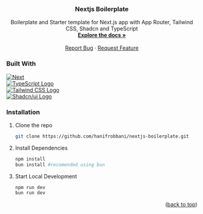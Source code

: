 <a id="readme-top"></a>


<div align="center">
  

<h3 align="center">Nextjs Boilerplate</h3>

  <p align="center">
    Boilerplate and Starter template for Next.js app with App Router, Tailwind CSS, Shadcn and TypeScript
    <br />
    <a href="https://github.com/hanifrobbani/nextjs-boilerplate"><strong>Explore the docs »</strong></a>
    <br />
    <br />
    <a href="https://github.com/hanifrobbani/nextjs-boilerplate/issues/new?labels=bug&template=bug-report---.md">Report Bug</a>
    &middot;
    <a href="https://github.com/hanifrobbani/nextjs-boilerplate/issues/new?labels=enhancement&template=feature-request---.md">Request Feature</a>
  </p>
</div>


### Built With

[![Next](https://img.shields.io/badge/next.js-000000?style=for-the-badge&logo=nextdotjs&logoColor=white)](https://nextjs.org)</br>
[![TypeScript Logo](https://img.shields.io/badge/TypeScript-007ACC?style=for-the-badge&logo=typescript&logoColor=white)](https://www.typescriptlang.org/)</br>
[![Tailwind CSS Logo](https://img.shields.io/badge/Tailwind_CSS-06B6D4?style=for-the-badge&logo=tailwind-css&logoColor=white)](https://tailwindcss.com/)</br>
[![Shadcn/ui Logo](https://img.shields.io/badge/shadcn%2Fui-000000?style=for-the-badge&logo=vercel&logoColor=white)](https://ui.shadcn.com/)


### Installation

1. Clone the repo
   ```sh
   git clone https://github.com/hanifrobbani/nextjs-boilerplate.git
   ```
2. Install Dependencies
   ```sh
   npm install
   bun install #recomended using bun
   ```
2. Start Local Development
   ```sh
   npm run dev
   bun run dev
   ```

<p align="right">(<a href="#readme-top">back to top</a>)</p>
